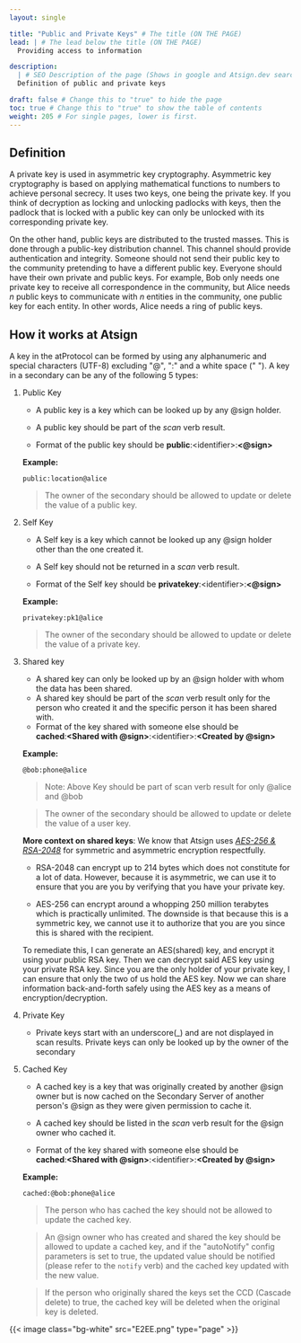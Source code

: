 ```yaml
---
layout: single

title: "Public and Private Keys" # The title (ON THE PAGE)
lead: | # The lead below the title (ON THE PAGE)
  Providing access to information

description:
  | # SEO Description of the page (Shows in google and Atsign.dev search)
  Definition of public and private keys

draft: false # Change this to "true" to hide the page
toc: true # Change this to "true" to show the table of contents
weight: 205 # For single pages, lower is first.
---
```


## Definition

A private key is used in asymmetric key cryptography. Asymmetric key cryptography is based on applying mathematical functions to numbers to achieve personal secrecy. It uses two keys, one being the private key. If you think of decryption as locking and unlocking padlocks with keys, then the padlock that is locked with a public key can only be unlocked with its corresponding private key.

On the other hand, public keys are distributed to the trusted masses. This is done through a public-key distribution channel. This channel should provide authentication and integrity. Someone should not send their public key to the community pretending to have a different public key. Everyone should have their own private and public keys. For example, Bob only needs one private key to receive all correspondence in the community, but Alice needs _n_ public keys to communicate with _n_ entities in the community, one public key for each entity. In other words, Alice needs a ring of public keys.

## How it works at Atsign

A key in the atProtocol can be formed by using any alphanumeric and special characters (UTF-8) excluding "@", ":" and a white space (" "). A key in a secondary can be any of the following 5 types:

1. Public Key

   - A public key is a key which can be looked up by any @sign holder.

   - A public key should be part of the _scan_ verb result.

   - Format of the public key should be **public**:\<identifier>:**<@sign>**

   **Example:**

   `public:location@alice`

   > The owner of the secondary should be allowed to update or delete the value of a public key.

2. Self Key

   - A Self key is a key which cannot be looked up any @sign holder other than the one created it.

   - A Self key should not be returned in a _scan_ verb result.

   - Format of the Self key should be **privatekey**:\<identifier>:**<@sign>**

   **Example:**

   `privatekey:pk1@alice`

   > The owner of the secondary should be allowed to update or delete the value of a private key.

3. Shared key

   - A shared key can only be looked up by an @sign holder with whom the data has been shared.
   - A shared key should be part of the _scan_ verb result only for the person who created it and the specific person it has been shared with.
   - Format of the key shared with someone else should be  
     **cached**:**<Shared with @sign>**:\<identifier>:**<Created by @sign>**

   **Example:**

   `@bob:phone@alice`

   > Note: Above Key should be part of scan verb result for only @alice and @bob

   > The owner of the secondary should be allowed to update or delete the value of a user key.

   **More context on shared keys**: We know that Atsign uses _[AES-256 & RSA-2048](docs/reference/encryption)_ for symmetric and asymmetric encryption respectfully.

   - RSA-2048 can encrypt up to 214 bytes which does not constitute for a lot of data. However, because it is asymmetric, we can use it to ensure that you are you by verifying that you have your private key.

   - AES-256 can encrypt around a whopping 250 million terabytes which is practically unlimited. The downside is that because this is a symmetric key, we cannot use it to authorize that you are you since this is shared with the recipient.

   To remediate this, I can generate an AES(shared) key, and encrypt it using your public RSA key. Then we can decrypt said AES key using your private RSA key. Since you are the only holder of your private key, I can ensure that only the two of us hold the AES key. Now we can share information back-and-forth safely using the AES key as a means of encryption/decryption.

4. Private Key

   - Private keys start with an underscore(\_) and are not displayed in scan results. Private keys can only be looked up by the owner of the secondary

5. Cached Key

   - A cached key is a key that was originally created by another @sign owner but is now cached on the Secondary Server of another person's @sign as they were given permission to cache it.

   - A cached key should be listed in the _scan_ verb result for the @sign owner who cached it.

   - Format of the key shared with someone else should be  
     **cached**:**<Shared with @sign>**:\<identifier>:**<Created by @sign>**

   **Example:**

   `cached:@bob:phone@alice`

   > The person who has cached the key should not be allowed to update the cached key.

   > An @sign owner who has created and shared the key should be allowed to update a cached key, and if the "autoNotify" config parameters is set to true, the updated value should be notified (please refer to the `notify` verb) and the cached key updated with the new value.

   > If the person who originally shared the keys set the CCD (Cascade delete) to true, the cached key will be deleted when the original key is deleted.

{{< image class="bg-white" src="E2EE.png" type="page"  >}}
